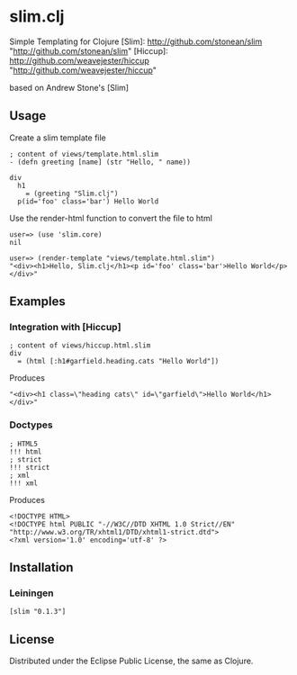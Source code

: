# slim.clj

Simple Templating for Clojure
[Slim]: http://github.com/stonean/slim  "http://github.com/stonean/slim"
[Hiccup]: http://github.com/weavejester/hiccup "http://github.com/weavejester/hiccup"

based on Andrew Stone's [Slim]

## Usage

Create a slim template file 

    ; content of views/template.html.slim
    - (defn greeting [name] (str "Hello, " name))
    
    div
      h1
        = (greeting "Slim.clj")
      p(id='foo' class='bar') Hello World

Use the render-html function to convert the file to html

    user=> (use 'slim.core)
    nil

    user=> (render-template "views/template.html.slim")
    "<div><h1>Hello, Slim.clj</h1><p id='foo' class='bar'>Hello World</p></div>"

## Examples

### Integration with [Hiccup]

    ; content of views/hiccup.html.slim
    div
      = (html [:h1#garfield.heading.cats "Hello World"])

Produces

    "<div><h1 class=\"heading cats\" id=\"garfield\">Hello World</h1></div>"

### Doctypes

    ; HTML5
    !!! html
    ; strict
    !!! strict
    ; xml
    !!! xml

Produces

    <!DOCTYPE HTML>
    <!DOCTYPE html PUBLIC "-//W3C//DTD XHTML 1.0 Strict//EN" "http://www.w3.org/TR/xhtml1/DTD/xhtml1-strict.dtd">
    <?xml version='1.0' encoding='utf-8' ?>

## Installation

### Leiningen

    [slim "0.1.3"]

## License

Distributed under the Eclipse Public License, the same as Clojure.
